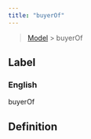 ```yaml
---
title: "buyerOf"
---
```


> [Model](./../) > buyerOf

## Label

### English
buyerOf


## Definition



    
